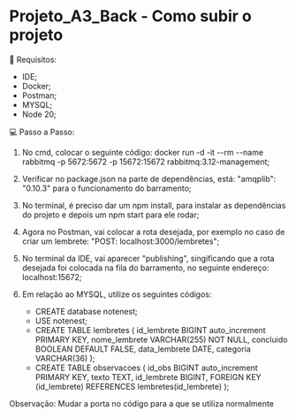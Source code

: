 # Projeto_A3_Back - Como subir o projeto

🔧 Requisitos:
- IDE;
- Docker;
- Postman;
- MYSQL;
- Node 20;

💻 Passo a Passo:
1) No cmd, colocar o seguinte código: docker run -d -it --rm --name rabbitmq -p 5672:5672 -p 15672:15672 rabbitmq:3.12-management;
2) Verificar no package.json na parte de dependências, está: "amqplib": "0.10.3" para o funcionamento do barramento;
3) No terminal, é preciso dar um npm install, para instalar as dependências do projeto e depois um npm start para ele rodar;
4) Agora no Postman, vai colocar a rota desejada, por exemplo no caso de criar um lembrete: "POST: localhost:3000/lembretes";
5) No terminal da IDE, vai aparecer "publishing", singificando que a rota desejada foi colocada na fila do barramento, no seguinte endereço: localhost:15672;
6) Em relação ao MYSQL, utilize os seguintes códigos:

   - CREATE database notenest;
   - USE notenest;
   - CREATE TABLE lembretes (
  id_lembrete BIGINT auto_increment PRIMARY KEY,
  nome_lembrete VARCHAR(255) NOT NULL,
  concluido BOOLEAN DEFAULT FALSE,
  data_lembrete DATE,
  categoria VARCHAR(36)
); 
   - CREATE TABLE observacoes (
  id_obs BIGINT auto_increment PRIMARY KEY,
  texto TEXT,
  id_lembrete BIGINT,
 FOREIGN KEY (id_lembrete) REFERENCES lembretes(id_lembrete)
);

Observação:  Mudar a porta no código para a que se utiliza normalmente




   
